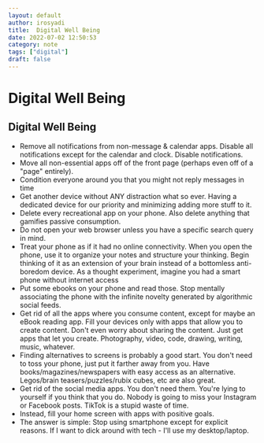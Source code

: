 ```yaml
---
layout: default
author: irosyadi
title:  Digital Well Being
date: 2022-07-02 12:50:53
category: note
tags: ["digital"]
draft: false
---
```


# Digital Well Being

## Digital Well Being

- Remove all notifications from non-message & calendar apps. Disable all notifications except for the calendar and clock. Disable notifications. 
- Move all non-essential apps off of the front page (perhaps even off of a "page" entirely).
- Condition everyone around you that you might not reply messages in time
- Get another device without ANY distraction what so ever. Having a dedicated device for our priority and minimizing adding more stuff to it.
- Delete every recreational app on your phone. Also delete anything that gamifies passive consumption.
- Do not open your web browser unless you have a specific search query in mind.
- Treat your phone as if it had no online connectivity. When you open the phone, use it to organize your notes and structure your thinking. Begin thinking of it as an extension of your brain instead of a bottomless anti-boredom device. As a thought experiment, imagine you had a smart phone without internet access
- Put some ebooks on your phone and read those. Stop mentally associating the phone with the infinite novelty generated by algorithmic social feeds.
- Get rid of all the apps where you consume content, except for maybe an eBook reading app. Fill your devices only with apps that allow you to create content. Don't even worry about sharing the content. Just get apps that let you create. Photography, video, code, drawing, writing, music, whatever.
- Finding alternatives to screens is probably a good start. You don't need to toss your phone, just put it farther away from you. Have books/magazines/newspapers with easy access as an alternative. Legos/brain teasers/puzzles/rubix cubes, etc are also great.
- Get rid of the social media apps. You don't need them. You're lying to yourself if you think that you do. Nobody is going to miss your Instagram or Facebook posts. TikTok is a stupid waste of time.
- Instead, fill your home screen with apps with positive goals.
- The answer is simple: Stop using smartphone except for explicit reasons. If I want to dick around with tech - I'll use my desktop/laptop. 